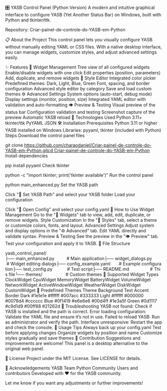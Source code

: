 🎛️ YASB Control Panel (Python Version)
A modern and intuitive graphical interface to configure YASB (Yet Another Status Bar) on Windows, built with Python and tkinter/ttk.

Repository: Criar-painel-de-controle-do-YASB-em-Python

📋 About the Project
This control panel lets you visually configure YASB without manually editing YAML or CSS files. With a native desktop interface, you can manage widgets, customize styles, and adjust advanced settings easily.

✨ Features
🧩 Widget Management
Tree view of all configured widgets
Enable/disable widgets with one click
Edit properties (position, parameters)
Add, duplicate, and remove widgets
🎨 Style Editor
Integrated color picker
Predefined themes: Dark, Light, Blue, Green
Font, spacing, and border configuration
Advanced style editor by category
Save and load custom themes
⚙️ Advanced Settings
System options (auto-start, debug mode)
Display settings (monitor, position, size)
Integrated YAML editor with validation and auto-formatting
👁️ Preview & Testing
Visual preview of the status bar
Configuration validation and testing
Screenshot capture of the preview
Automatic YASB reload
🚀 Technologies Used
Python 3.11+
tkinter/ttk
PyYAML
JSON
🛠️ Installation
Prerequisites
Python 3.11 or higher
YASB installed on Windows
Libraries: pyyaml, tkinter (included with Python)
Steps
Download the control panel files


git clone https://github.com/charaodaniel/Criar-painel-de-controle-do-YASB-em-Python.gitcd Criar-painel-de-controle-do-YASB-em-Python
Install dependencies


pip install pyyaml
Check tkinter


python -c "import tkinter; print('tkinter available')"
Run the control panel


python main_enhanced.py
Set the YASB path

Click "📂 Set YASB Path" and select your YASB folder
Load your configuration

Click "📁 Open Config" and select your config.yaml
📖 How to Use
Widget Management
Go to the "🧩 Widgets" tab to view, add, edit, duplicate, or remove widgets.
Style Customization
In the "🎨 Styles" tab, select a theme or customize colors, fonts, and layout.
Advanced Settings
Adjust system and display options in the "⚙️ Advanced" tab.
Edit YAML directly and validate syntax.
Preview & Testing
See the preview in the "👁️ Preview" tab.
Test your configuration and apply it to YASB.
📁 File Structure

yasb_control_panel/├── main_enhanced.py          # Main application├── widget_dialogs.py         # Widget editing dialogs├── config_example.yaml       # Example configuration├── test_config.py            # Test script├── README.md                 # This file└── themes/                   # Custom themes
🔧 Supported Widget Types
ClockWidget
CpuWidget
MemoryWidget
BatteryWidget
VolumeWidget
NetworkWidget
ActiveWindowWidget
WeatherWidget
DiskWidget
CustomWidget
🎨 Predefined Themes
Theme	Background	Text	Accent	Border
Dark	#1e1e1e	#ffffff	#007acc	#333333
Light	#ffffff	#000000	#0078d4	#cccccc
Blue	#0f1419	#e6e6e6	#00d4ff	#1e3a5f
Green	#0d1117	#c9d1d9	#00ff88	#21262d
🐛 Troubleshooting
YASB not found: Check if YASB is installed and the path is correct.
Error loading configuration: Validate the YAML file and ensure it’s not in use.
Failed to reload YASB: Run as administrator and verify the path.
Interface unresponsive: Restart the app and check the console.
📝 Usage Tips
Always back up your config.yaml
Test before applying changes
Organize widgets by position and name
Customize styles gradually and save themes
🤝 Contribution
Suggestions and improvements are welcome! This panel is a desktop alternative to the original web panel.

📄 License
Project under the MIT License. See LICENSE for details.

🙏 Acknowledgements
YASB Team
Python Community
Users and contributors
Developed with ❤️ for the YASB community.

Let me know if you want any adjustments or further improvements!
